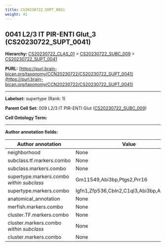 ```yaml
---
title: CS20230722_SUPT_0041
weight: 41
---
```

## 0041 L2/3 IT PIR-ENTl Glut_3 (CS20230722_SUPT_0041)
<b>Hierarchy: </b>
[CS20230722_CLAS_01](../CS20230722_CLAS_01) >
[CS20230722_SUBC_009](../CS20230722_SUBC_009) >
[CS20230722_SUPT_0041](../CS20230722_SUPT_0041)

**PURL:** [https://purl.brain-bican.org/taxonomy/CCN20230722/CS20230722_SUPT_0041](https://purl.brain-bican.org/taxonomy/CCN20230722/CS20230722_SUPT_0041)

---


**Labelset:** supertype (Rank: 1)

**Parent Cell Set:** 009 L2/3 IT PIR-ENTl Glut ([CS20230722_SUBC_009](../CS20230722_SUBC_009))



**Cell Ontology Term:** 

[MARKER GENES.]: #


---

[TRANSFERRED ANNOTATIONS.]: #


[AUTHOR ANNOTATION FIELDS.]: #


**Author annotation fields:**

| Author annotation | Value |
|-------------------|-------|
|neighborhood|None|
|subclass.tf.markers.combo|None|
|subclass.markers.combo|None|
|supertype.markers.combo _within subclass_|Gm11549,Abi3bp,Ptgs2,Prr16|
|supertype.markers.combo|Igfn1,Zfp536,Cbln2,C1ql3,Abi3bp,Arc,Plcxd3|
|anatomical_annotation|None|
|merfish.markers.combo|None|
|cluster.TF.markers.combo|None|
|cluster.markers.combo _within subclass_|None|
|cluster.markers.combo|None|
